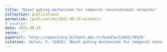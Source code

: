 ```yaml
---
title: "Novel gating mechanisms for temporal convolutional networks"
collection: publications
permalink: /publication/2021-09-15-msthesis
# excerpt: ''
date: 2021-09-15
venue: ''
paperurl: 'http://repository.bilkent.edu.tr/handle/11693/76529'
citation: 'Aslan, F. (2021). Novel gating mechanisms for temporal convolutional networks (Masters dissertation, Bilkent University).'
---
```


<!-- Recommended citation: Aslan, F., Kozat, S.S. Handling irregularly sampled signals with gated temporal convolutional networks. SIViP (2022). https://doi.org/10.1007/s11760-022-02292-2 -->
